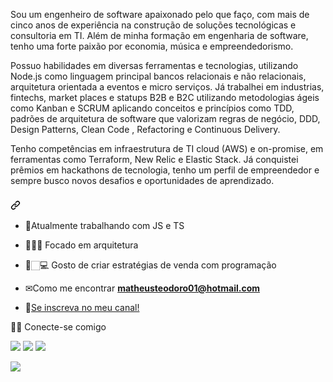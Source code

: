 Sou um engenheiro de software apaixonado pelo que faço, com mais de cinco anos de experiência na construção de soluções tecnológicas e consultoria em TI. Além de minha formação em engenharia de software, tenho uma forte paixão por economia, música e empreendedorismo.

Possuo habilidades em diversas ferramentas e tecnologias, utilizando Node.js como linguagem principal bancos relacionais e não relacionais, arquitetura orientada a eventos e micro serviços. Já trabalhei em industrias, fintechs, market places e statups B2B e B2C utilizando metodologias ágeis como Kanban e SCRUM aplicando conceitos e princípios como TDD, padrões de arquitetura de software que valorizam regras de negócio, DDD, Design Patterns, Clean Code , Refactoring e Continuous Delivery.

Tenho competências em infraestrutura de TI cloud (AWS) e on-promise, em ferramentas como Terraform, New Relic e Elastic Stack. Já conquistei prêmios em hackathons de tecnologia, tenho um perfil de empreendedor e sempre busco novos desafios e oportunidades de aprendizado.

<h3 align="left" dir="auto"><a id="user-content---------a-programmer-focused-on-web-development" class="anchor" aria-hidden="true" href="#--------a-programmer-focused-on-web-development"><svg class="octicon octicon-link" viewBox="0 0 16 16" version="1.1" width="16" height="16" aria-hidden="true"><path fill-rule="evenodd" d="M7.775 3.275a.75.75 0 001.06 1.06l1.25-1.25a2 2 0 112.83 2.83l-2.5 2.5a2 2 0 01-2.83 0 .75.75 0 00-1.06 1.06 3.5 3.5 0 004.95 0l2.5-2.5a3.5 3.5 0 00-4.95-4.95l-1.25 1.25zm-4.69 9.64a2 2 0 010-2.83l2.5-2.5a2 2 0 012.83 0 .75.75 0 001.06-1.06 3.5 3.5 0 00-4.95 0l-2.5 2.5a3.5 3.5 0 004.95 4.95l1.25-1.25a.75.75 0 00-1.06-1.06l-1.25 1.25a2 2 0 01-2.83 0z"></path></svg></a><font style="vertical-align: inherit;"><font style="vertical-align: inherit;"
    &nbsp;&nbsp;&nbsp;&nbsp;&nbsp;&nbsp;
   Focado em desenvolvimento web!
</font></font></h3>


<ul dir="auto">
<li>
<p dir="auto"><g-emoji class="g-emoji" alias="seedling" fallback-src="https://github.githubassets.com/images/icons/emoji/unicode/1f331.png"><font style="vertical-align: inherit;"><font style="vertical-align: inherit;">🌱</font></font></g-emoji><font style="vertical-align: inherit;"><font style="vertical-align: inherit;">Atualmente trabalhando com JS e TS</a></p>
</li>
<li>
<p dir="auto"><font style="vertical-align: inherit;"><font style="vertical-align: inherit;">👨🏻‍💻 Focado em arquitetura</font></font></p>
</li>
    <li>
<p dir="auto"><font style="vertical-align: inherit;"><font style="vertical-align: inherit;">📣🏻‍💻 Gosto de criar estratégias de venda com programação</font></font></p>
</li>

<li>
<p dir="auto"><g-emoji class="g-emoji" alias="envelope" fallback-src="https://github.githubassets.com/images/icons/emoji/unicode/2709.png"><font style="vertical-align: inherit;"><font style="vertical-align: inherit;">✉</font></font></g-emoji><font style="vertical-align: inherit;"><font style="vertical-align: inherit;">Como me encontrar </font></font><strong><a href="mailto:matheusteodoro01@hotmail.com"><font style="vertical-align: inherit;"><font style="vertical-align: inherit;">matheusteodoro01@hotmail.com</font></font></a></strong></p>
</li>
<li>
<p dir="auto"><g-emoji class="g-emoji" alias="page_facing_up" fallback-src="https://github.githubassets.com/images/icons/emoji/unicode/1f4c4.png"><font style="vertical-align: inherit;"><font style="vertical-align: inherit;">📄</font></font></g-emoji><font style="vertical-align: inherit;"><font style="vertical-align: inherit;"></font></font><a href="https://www.youtube.com/channel/UCqxAvYgceFxTp2tiZyWMzmA?app=desktop" rel="nofollow"><font style="vertical-align: inherit;"><font style="vertical-align: inherit;">Se inscreva no meu canal!</font></font></a></p>
</li>
</ul>



🤝🏻 Conecte-se comigo

<div>
<a href="https://instagram.com/matheusteodoro__" target="_blank"><img src="https://img.shields.io/badge/-Instagram-%23E4405F?style=for-the-badge&logo=instagram&logoColor=white" target="_blank"></a>
<a href = "mailto:matheusteodoro01@hotmail.com"><img src="https://img.shields.io/badge/Gmail-D14836?style=for-the-badge&logo=gmail&logoColor=white" target="_blank"></a>
<a href="https://www.linkedin.com/in/matheus-teodoro-7bb92818a/" target="_blank"><img src="https://img.shields.io/badge/-LinkedIn-%230077B5?style=for-the-badge&logo=linkedin&logoColor=white" target="_blank"></a>   
</div>

<p > <a href="https://github.com/matheusteodoro01/"><img src="https://github-readme-stats.vercel.app/api/top-langs/?username=matheusteodoro01&hide=html&hide_title=true&hide_border=true&layout=compact&langs_count=7&exclude_repo=comp426,Redventures-Movie-Quotes&text_color=000&icon_color=fff&bg_color=0,52fa5a,4dfcff,c64dff&theme=graywhite" /></a>

